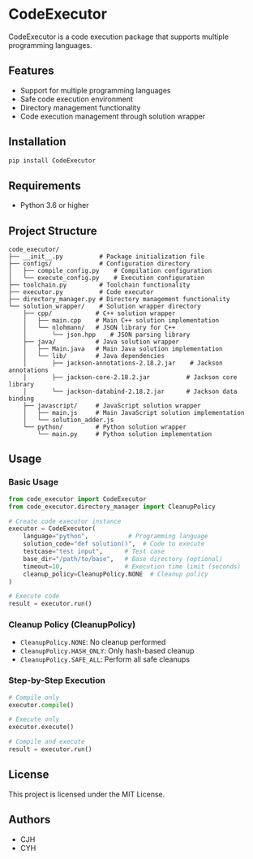 # CodeExecutor

CodeExecutor is a code execution package that supports multiple programming languages.

## Features

- Support for multiple programming languages
- Safe code execution environment
- Directory management functionality
- Code execution management through solution wrapper

## Installation

```bash
pip install CodeExecutor
```

## Requirements

- Python 3.6 or higher

## Project Structure

```
code_executor/
├── __init__.py          # Package initialization file
├── configs/             # Configuration directory
│   ├── compile_config.py    # Compilation configuration
│   └── execute_config.py    # Execution configuration
├── toolchain.py         # Toolchain functionality
├── executor.py          # Code executor
├── directory_manager.py # Directory management functionality
└── solution_wrapper/    # Solution wrapper directory
    ├── cpp/            # C++ solution wrapper
    │   ├── main.cpp    # Main C++ solution implementation
    │   └── nlohmann/   # JSON library for C++
    │       └── json.hpp    # JSON parsing library
    ├── java/           # Java solution wrapper
    │   ├── Main.java   # Main Java solution implementation
    │   └── lib/        # Java dependencies
    │       ├── jackson-annotations-2.18.2.jar    # Jackson annotations
    │       ├── jackson-core-2.18.2.jar          # Jackson core library
    │       └── jackson-databind-2.18.2.jar      # Jackson data binding
    ├── javascript/     # JavaScript solution wrapper
    │   ├── main.js     # Main JavaScript solution implementation
    │   └── solution_adder.js
    └── python/         # Python solution wrapper
        └── main.py     # Python solution implementation
```

## Usage

### Basic Usage

```python
from code_executor import CodeExecutor
from code_executor.directory_manager import CleanupPolicy

# Create code executor instance
executor = CodeExecutor(
    language="python",           # Programming language
    solution_code="def solution()",  # Code to execute
    testcase="test input",      # Test case
    base_dir="/path/to/base",   # Base directory (optional)
    timeout=10,                 # Execution time limit (seconds)
    cleanup_policy=CleanupPolicy.NONE  # Cleanup policy
)

# Execute code
result = executor.run()
```

### Cleanup Policy (CleanupPolicy)

- `CleanupPolicy.NONE`: No cleanup performed
- `CleanupPolicy.HASH_ONLY`: Only hash-based cleanup
- `CleanupPolicy.SAFE_ALL`: Perform all safe cleanups

### Step-by-Step Execution

```python
# Compile only
executor.compile()

# Execute only
executor.execute()

# Compile and execute
result = executor.run()
```

## License

This project is licensed under the MIT License.

## Authors

- CJH
- CYH 
